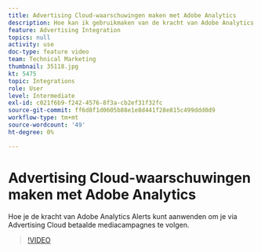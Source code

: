 ```yaml
---
title: Advertising Cloud-waarschuwingen maken met Adobe Analytics
description: Hoe kan ik gebruikmaken van de kracht van Adobe Analytics Alerts om uw mediacampagnes voor advertenties te volgen.
feature: Advertising Integration
topics: null
activity: use
doc-type: feature video
team: Technical Marketing
thumbnail: 35118.jpg
kt: 5475
topic: Integrations
role: User
level: Intermediate
exl-id: c021f6b9-f242-4576-8f3a-cb2ef31f32fc
source-git-commit: ff6d8f1d0605b88e1e8d441f28e815c499ddd0d9
workflow-type: tm+mt
source-wordcount: '49'
ht-degree: 0%

---
```


# Advertising Cloud-waarschuwingen maken met Adobe Analytics

Hoe je de kracht van Adobe Analytics Alerts kunt aanwenden om je via Advertising Cloud betaalde mediacampagnes te volgen.

>[!VIDEO](https://video.tv.adobe.com/v/35118/?quality=12&learn=on)
